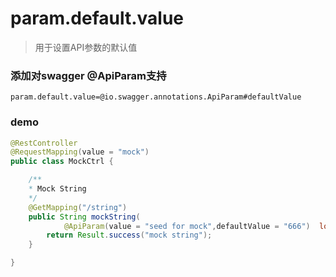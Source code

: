 # param.default.value

> 用于设置API参数的默认值 

### 添加对swagger @ApiParam支持

```properties
param.default.value=@io.swagger.annotations.ApiParam#defaultValue
```

### demo

```java
@RestController
@RequestMapping(value = "mock")
public class MockCtrl {

    /**
    * Mock String
    */
    @GetMapping("/string")
    public String mockString(
            @ApiParam(value = "seed for mock",defaultValue = "666")  long seed) {
        return Result.success("mock string");
    }

}
```